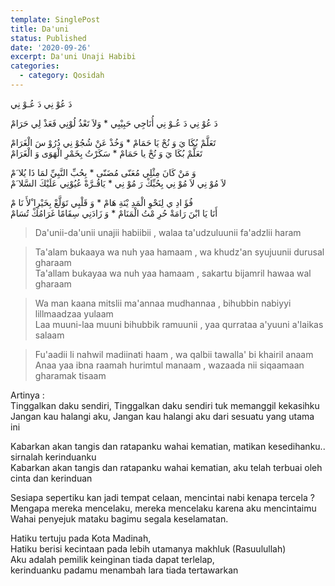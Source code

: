 ```yaml
---
template: SinglePost
title: Da'uni
status: Published
date: '2020-09-26'
excerpt: Da'uni Unaji Habibi
categories:
  - category: Qosidah
---
```

دَ عُوْ نِي دَ عُـوْ نِي

دَ عُوْ نِي دَ عُـوْ نِي أُنَاجِي حَبِيْبِي * وَلاَ تَعْذُ لُوْنِي فَعَذْ لِي حَرَامْ  


تَعَلَّمْ بُكَا يَ وَ نُحْ يَا حَمَامْ * وَخُذْ عَنْ شُجُوْ نِي دُرُوْ سَ الْغَرَامْ  
تَعَلَّمْ بُكَا يَ وَ نُحْ يا حَمَامْ * سَكَرْتُ بِخَمْرِ الْهَوَى وَ الْغَرَامْ  


وَ مَنْ كَانَ مِثْلِي مُعَنّى مُضَنّى * بِحُبِّ النَّبِيِّ لمَا ذَا يُلا َمْ  
لاَ مُوْ نِي لاَ مُوْ نِي بِحُبِّكْ رَ مُوْ نِي * يَاقُـرَّةْ عُيُوْنِي عَلَيْكَ السَّلا َمْ  


فُؤَ ادِ ي لِنَحْوِ الْمَدِ يْنَةِ هَامْ * وَ قَلْبِي تَوَلَّعْ بِخَيْرِا ْلأَ نَا مْ  
أَنَا يَا ابْنَ رَامَةْ حُرِ مْتُ الْمَنَامْ * وَ زَادَنِي سِقَامًا غَرَامُكْ تُسَامْ  



> Da'unii-da'unii unajii habiibii , walaa ta'udzuluunii fa'adzlii haram

> Ta'alam bukaaya wa nuh yaa hamaam , wa khudz'an syujuunii durusal gharaam  
Ta'allam bukayaa wa nuh yaa hamaam , sakartu bijamril hawaa wal gharaam  

> Wa man kaana mitslii ma'annaa mudhannaa , bihubbin nabiyyi lillmaadzaa yulaam  
Laa muuni-laa muuni bihubbik ramuunii , yaa qurrataa a'yuuni a'laikas salaam  

> Fu'aadii li nahwil madiinati haam , wa qalbii tawalla' bi khairil anaam  
Anaa yaa ibna raamah hurimtul manaam , wazaada nii siqaamaan gharamak tisaam 

Artinya :  
Tinggalkan daku sendiri, Tinggalkan daku sendiri tuk memanggil kekasihku
Jangan kau halangi aku, Jangan kau halangi aku dari sesuatu yang utama ini  

Kabarkan akan tangis dan ratapanku wahai kematian, matikan kesedihanku.. sirnalah kerinduanku  
Kabarkan akan tangis dan ratapanku wahai kematian, aku telah terbuai oleh cinta dan kerinduan  

Sesiapa sepertiku kan jadi tempat celaan, mencintai nabi kenapa tercela ?  
Mengapa mereka mencelaku, mereka mencelaku karena aku mencintaimu  
Wahai penyejuk mataku bagimu segala keselamatan.  

Hatiku tertuju pada Kota Madinah,  
Hatiku berisi kecintaan pada lebih utamanya makhluk (Rasuulullah)  
Aku adalah pemilik keinginan tiada dapat terlelap,  
kerinduanku padamu menambah lara tiada tertawarkan  
